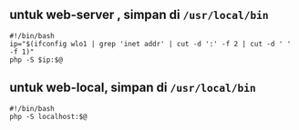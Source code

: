 ## untuk web-server , simpan di `/usr/local/bin`
```
#!/bin/bash
ip="$(ifconfig wlo1 | grep 'inet addr' | cut -d ':' -f 2 | cut -d ' ' -f 1)"
php -S $ip:$@
```

## untuk web-local, simpan di `/usr/local/bin`
```
#!/bin/bash
php -S localhost:$@
```
